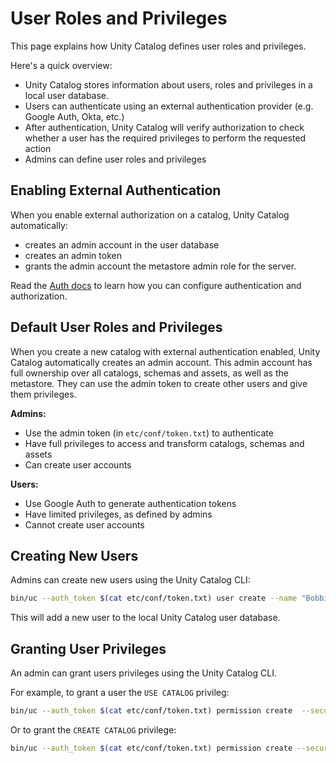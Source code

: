# User Roles and Privileges

This page explains how Unity Catalog defines user roles and privileges.

Here's a quick overview:

- Unity Catalog stores information about users, roles and privileges in a local user database.
- Users can authenticate using an external authentication provider (e.g. Google Auth, Okta, etc.)
- After authentication, Unity Catalog will verify authorization to check whether a user has the required privileges to perform the requested action
- Admins can define user roles and privileges

## Enabling External Authentication

When you enable external authorization on a catalog, Unity Catalog automatically:

- creates an admin account in the user database
- creates an admin token
- grants the admin account the metastore admin role for the server.

Read the [Auth docs](#link) to learn how you can configure authentication and authorization.

## Default User Roles and Privileges

When you create a new catalog with external authentication enabled, Unity Catalog automatically creates an admin account. This admin account has full ownership over all catalogs, schemas and assets, as well as the metastore. They can use the admin token to create other users and give them privileges.

**Admins:**

- Use the admin token (in `etc/conf/token.txt`) to authenticate
- Have full privileges to access and transform catalogs, schemas and assets
- Can create user accounts

**Users:**

- Use Google Auth to generate authentication tokens
- Have limited privileges, as defined by admins
- Cannot create user accounts

## Creating New Users

Admins can create new users using the Unity Catalog CLI:

```sh
bin/uc --auth_token $(cat etc/conf/token.txt) user create --name "Bobbie Draper" --email bobbie@rocinante
```

This will add a new user to the local Unity Catalog user database.

## Granting User Privileges

An admin can grant users privileges using the Unity Catalog CLI.

For example, to grant a user the `USE CATALOG` privileg:

```sh
bin/uc --auth_token $(cat etc/conf/token.txt) permission create  --securable_type catalog --name unity --privilege 'USE CATALOG' --principal bobbie@rocinante
```

Or to grant the `CREATE CATALOG` privilege:

```sh
bin/uc --auth_token $(cat etc/conf/token.txt) permission create --securable_type metastore --name metastore --privilege "CREATE CATALOG" --principal bobbie@rocinante
```
